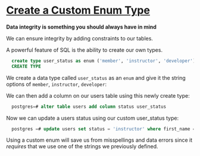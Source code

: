 # [Create a Custom Enum Type](https://egghead.io/lessons/postgresql-create-a-custom-enum-type)

**Data integrity is something you should always have in mind**

We can ensure integrity by adding constraints to our tables. 

A powerful feature of SQL is the ability to create our own types.

```sql
  create type user_status as enum ('member', 'instructor', 'developer');
  CREATE TYPE
```

We create a data type called `user_status` as an `enum` and give it the string options of `member`, `instructor`, `developer`:

We can then add a column on our users table using this newly create type:

```sql
  postgres=# alter table users add column status user_status 
```

Now we can update a users status using our custom user_status type:

```sql
  postgres =# update users set status = 'instructor' where first_name = 'Lucie'; 
```

Using a custom enum will save us from misspellings and data errors since it *requires* that we use one of the strings we previously defined.